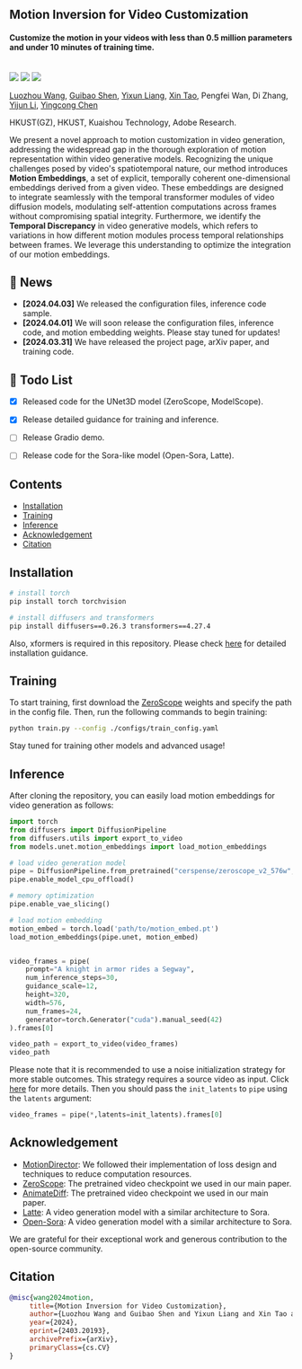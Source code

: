 ## Motion Inversion for Video Customization
<h4>Customize the motion in your videos with less than 0.5 million parameters and under 10 minutes of training time.</h4>
<br>
    <a href="https://arxiv.org/abs/2403.20193"><img src='https://img.shields.io/badge/arXiv-2403.20193-b31b1b.svg'></a>
    <a href='https://wileewang.github.io/MotionInversion/'><img src='https://img.shields.io/badge/Project_Page-MotionInversion-blue'></a>
    <a href='https://huggingface.co/spaces/'><img src='https://img.shields.io/badge/%F0%9F%A4%97%20Hugging%20Face-Spaces(coming soon)-yellow'></a>
<!--     <a href='https://www.youtube.com/watch?v=Wq93zi8bE3U'><img src='https://img.shields.io/badge/Demo_Video-MotionDirector-red'></a> -->
<br>

[Luozhou Wang](https://wileewang.github.io/), [Guibao Shen](), [Yixun Liang](https://yixunliang.github.io/), [Xin Tao](http://www.xtao.website/), Pengfei Wan, Di Zhang, [Yijun Li](https://yijunmaverick.github.io/), [Yingcong Chen](https://www.yingcong.me)

HKUST(GZ), HKUST, Kuaishou Technology, Adobe Research.


We present a novel approach to motion customization in video generation, addressing the widespread gap in the thorough exploration of motion representation within video generative models. Recognizing the unique challenges posed by video's spatiotemporal nature, our method introduces **Motion Embeddings**, a set of explicit, temporally coherent one-dimensional embeddings derived from a given video. These embeddings are designed to integrate seamlessly with the temporal transformer modules of video diffusion models, modulating self-attention computations across frames without compromising spatial integrity.  Furthermore, we identify the **Temporal Discrepancy** in video generative models, which refers to variations in how different motion modules process temporal relationships between frames. We leverage this understanding to optimize the integration of our motion embeddings.




## 📰 News
* **[2024.04.03]** We released the configuration files, inference code sample.
* **[2024.04.01]** We will soon release the configuration files, inference code, and motion embedding weights. Please stay tuned for updates!
* **[2024.03.31]** We have released the project page, arXiv paper, and training code.

## 🚧 Todo List
* [x] Released code for the UNet3D model (ZeroScope, ModelScope).
* [x] Release detailed guidance for training and inference.
* [ ] Release Gradio demo.
* [ ] Release code for the Sora-like model (Open-Sora, Latte).



## Contents

* [Installation](#installation)
* [Training](#training)
* [Inference](#inference)
* [Acknowledgement](#acknowledgement)
* [Citation](#citation)

<!-- * [Motion Embeddings Hub](#motion-embeddings-hub) -->

## Installation

```bash
# install torch
pip install torch torchvision

# install diffusers and transformers
pip install diffusers==0.26.3 transformers==4.27.4
```
Also, xformers is required in this repository. Please check [here](https://github.com/facebookresearch/xformers) for detailed installation guidance.

## Training

To start training, first download the [ZeroScope](https://huggingface.co/cerspense/zeroscope_v2_576w) weights and specify the path in the config file. Then, run the following commands to begin training:

```bash
python train.py --config ./configs/train_config.yaml
```

Stay tuned for training other models and advanced usage!

## Inference
After cloning the repository, you can easily load motion embeddings for video generation as follows:

```python
import torch
from diffusers import DiffusionPipeline
from diffusers.utils import export_to_video
from models.unet.motion_embeddings import load_motion_embeddings

# load video generation model
pipe = DiffusionPipeline.from_pretrained("cerspense/zeroscope_v2_576w",torch_dtype=torch.float16)
pipe.enable_model_cpu_offload()

# memory optimization
pipe.enable_vae_slicing()

# load motion embedding
motion_embed = torch.load('path/to/motion_embed.pt')
load_motion_embeddings(pipe.unet, motion_embed)


video_frames = pipe(
    prompt="A knight in armor rides a Segway",
    num_inference_steps=30,
    guidance_scale=12,
    height=320,
    width=576,
    num_frames=24,
    generator=torch.Generator("cuda").manual_seed(42)
).frames[0]

video_path = export_to_video(video_frames)
video_path
```
Please note that it is recommended to use a noise initialization strategy for more stable outcomes. This strategy requires a source video as input. Click [here](./noise_init/) for more details.
Then you should pass the `init_latents` to `pipe` using the `latents` argument:
```python
video_frames = pipe(*,latents=init_latents).frames[0]
```

## Acknowledgement

* [MotionDirector](https://github.com/showlab/MotionDirector): We followed their implementation of loss design and techniques to reduce computation resources.
* [ZeroScope](https://huggingface.co/cerspense/zeroscope_v2_576w): The pretrained video checkpoint we used in our main paper.
* [AnimateDiff](https://github.com/guoyww/animatediff/): The pretrained video checkpoint we used in our main paper.
* [Latte](https://github.com/Vchitect/Latte): A video generation model with a similar architecture to Sora.
* [Open-Sora](https://github.com/hpcaitech/Open-Sora): A video generation model with a similar architecture to Sora.

We are grateful for their exceptional work and generous contribution to the open-source community.

## Citation

 ```bibtex
@misc{wang2024motion,
      title={Motion Inversion for Video Customization}, 
      author={Luozhou Wang and Guibao Shen and Yixun Liang and Xin Tao and Pengfei Wan and Di Zhang and Yijun Li and Yingcong Chen},
      year={2024},
      eprint={2403.20193},
      archivePrefix={arXiv},
      primaryClass={cs.CV}
}
``` 

<!-- ## Star History

[![Star History Chart](https://api.star-history.com/svg?repos=hpcaitech/Open-Sora&type=Date)](https://star-history.com/#hpcaitech/Open-Sora&Date) -->
